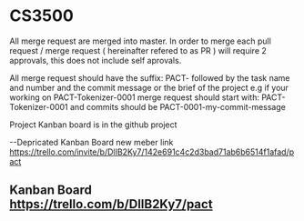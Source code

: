 # CS3500

All merge request are merged into master.
In order to merge each pull request / merge request ( hereinafter refered to as PR ) will require 2 approvals, this does not include self aprovals. 

All merge request should have the suffix:
  PACT- followed by the task name and  number and the commit message or the brief of the project
  e.g if your working on PACT-Tokenizer-0001
  merge request should start with:
  PACT-Tokenizer-0001 
  and commits should be PACT-0001-my-commit-message

Project
Kanban board is in the github project


--Depricated
Kanban Board new meber link https://trello.com/invite/b/DlIB2Ky7/142e691c4c2d3bad71ab6b6514f1afad/pact

Kanban Board https://trello.com/b/DlIB2Ky7/pact
--------------------------------------------------
